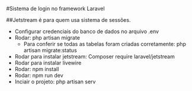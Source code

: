 #Sistema de login no framework Laravel

##Jetstream é para quem usa sistema de sessões.

- Configurar credenciais do banco de dados no arquivo .env
- Rodar: php artisan migrate
    - Para conferir se todas as  tabelas foram criadas corretamente: php artisan migrate:status
- Rodar para instalar jetstream: Composer require laravel/jetstream
- Rodar para instalar livewire
- Rodar: npm install
- Rodar: npm run dev
- Inciair o projeto: php artisan serv